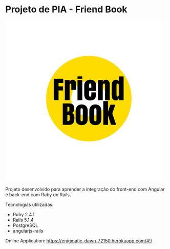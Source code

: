# Projeto de PIA - Friend Book

![alt text](https://github.com/matheusb982/angular_rails_PIA-2017/blob/master/app/assets/images/f.png)

Projeto desenvolvido para aprender a integração do front-end com Angular e back-end com Ruby on Rails.

Tecnologias utilizadas:

* Ruby 2.4.1
* Rails 5.1.4
* PostgreSQL
* angularjs-rails

Online Application: <a href="https://enigmatic-dawn-72150.herokuapp.com/#!/" target="_blank">https://enigmatic-dawn-72150.herokuapp.com/#!/</a>
